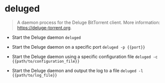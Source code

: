 # deluged
> A daemon process for the Deluge BitTorrent client.
> More information: <https://deluge-torrent.org>.

- Start the Deluge daemon
`deluged`

- Start the Deluge daemon on a specific port
`deluged -p {{port}}`

- Start the Deluge daemon using a specific configuration file
`deluged -c {{path/to/configuration_file}}`

- Start the Deluge daemon and output the log to a file
`deluged -l {{path/to/log_file}}`

